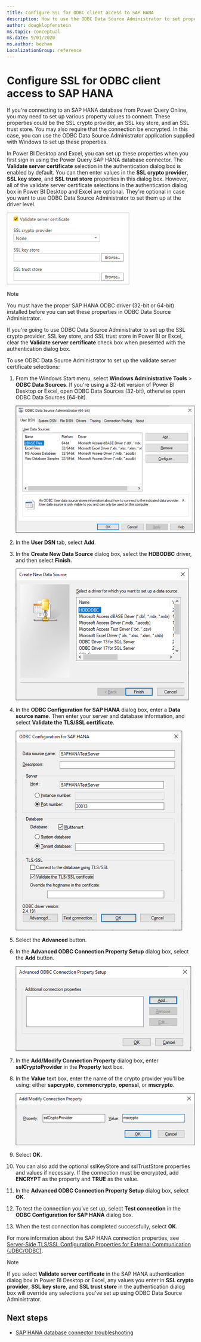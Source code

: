 ```yaml
---
title: Configure SSL for ODBC client access to SAP HANA
description: How to use the ODBC Data Source Administrator to set properties and values required to connect to a database using the Power Query SAP HANA database connector.
author: dougklopfenstein
ms.topic: conceptual
ms.date: 9/01/2020
ms.author: bezhan
LocalizationGroup: reference
---
```


# Configure SSL for ODBC client access to SAP HANA

If you're connecting to an SAP HANA database from Power Query Online, you may need to set up various property values to connect. These properties could be the SSL crypto provider, an SSL key store, and an SSL trust store. You may also require that the connection be encrypted. In this case, you can use the ODBC Data Source Administrator application supplied with Windows to set up these properties.

In Power BI Desktop and Excel, you can set up these properties when you first sign in using the Power Query SAP HANA database connector. The **Validate server certificate** selection in the authentication dialog box is enabled by default. You can then enter values in the **SSL crypto provider**, **SSL key store**, and **SSL trust store** properties in this dialog box. However, all of the validate server certificate selections in the authentication dialog box in Power BI Desktop and Excel are optional. They're optional in case you want to use ODBC Data Source Administrator to set them up at the driver level. 

![Validate server certificate selections.](ssl-setup-odbc.png)

>[!Note]
> You must have the proper SAP HANA ODBC driver (32-bit or 64-bit) installed before you can set these properties in ODBC Data Source Administrator.

If you're going to use ODBC Data Source Administrator to set up the SSL crypto provider, SSL key store, and SSL trust store in Power BI or Excel, clear the **Validate server certificate** check box when presented with the authentication dialog box.

To use ODBC Data Source Administrator to set up the validate server certificate selections:

1. From the Windows Start menu, select **Windows Administrative Tools** > **ODBC Data Sources**. If you're using a 32-bit version of Power BI Desktop or Excel, open ODBC Data Sources (32-bit), otherwise open ODBC Data Sources (64-bit).

   ![Open the ODBC Data Source Administrator.](odbc-data-sources.png)

2.	In the **User DSN** tab, select **Add**.

3.	In the **Create New Data Source** dialog box, select the **HDBODBC** driver, and then select **Finish**.

    ![Create a new data source.](create-new-data-source.png)

4.	In the **ODBC Configuration for SAP HANA** dialog box, enter a **Data source name**. Then enter your server and database information, and select **Validate the TLS/SSL certificate**.

    ![Set up the ODBC configuration.](odbc-configuration.png)

5.	Select the **Advanced** button.

6.	In the **Advanced ODBC Connection Property Setup** dialog box, select the **Add** button.

    ![Add property to odbc connection.](advanced-odbc-connection.png)

7.	In the **Add/Modify Connection Property** dialog box, enter **sslCryptoProvider** in the **Property** text box.

8.	In the **Value** text box, enter the name of the crypto provider you'll be using: either **sapcrypto**, **commoncrypto**, **openssl**, or **mscrypto**.

    ![Enter the connection property and value.](add-modify-connection-property.png)

9.	Select **OK**.

10.	You can also add the optional sslKeyStore and sslTrustStore properties and values if necessary. If the connection must be encrypted, add **ENCRYPT** as the property and **TRUE** as the value.

11.	In the **Advanced ODBC Connection Property Setup** dialog box, select **OK**.

12.	To test the connection you’ve set up, select **Test connection** in the **ODBC Configuration for SAP HANA** dialog box.

13.	When the test connection has completed successfully, select **OK**.

For more information about the SAP HANA connection properties, see [Server-Side TLS/SSL Configuration Properties for External Communication (JDBC/ODBC)](https://help.sap.com/viewer/b3ee5778bc2e4a089d3299b82ec762a7/2.0.04/en-US/64065bc94ccb4f64bfb544686db23e60.html).

>[!Note]
>If you select **Validate server certificate** in the SAP HANA authentication dialog box in Power BI Desktop or Excel, any values you enter in **SSL crypto provider**, **SSL key store**, and **SSL trust store** in the authentication dialog box will override any selections you've set up using ODBC Data Source Administrator.

## Next steps

* [SAP HANA database connector troubleshooting](sap-hana-troubleshooting.md)
